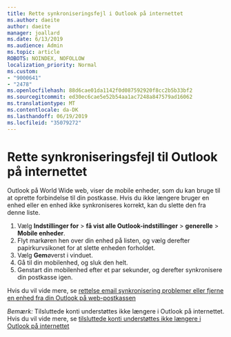 ```yaml
---
title: Rette synkroniseringsfejl i Outlook på internettet
ms.author: daeite
author: daeite
manager: joallard
ms.date: 6/13/2019
ms.audience: Admin
ms.topic: article
ROBOTS: NOINDEX, NOFOLLOW
localization_priority: Normal
ms.custom:
- "9000641"
- "2478"
ms.openlocfilehash: 88d6cae01da1142f0d087592920f8cc2b5b33bf2
ms.sourcegitcommit: ed30ec6cae5e52b54aa1ac7248a847579ad16062
ms.translationtype: MT
ms.contentlocale: da-DK
ms.lasthandoff: 06/19/2019
ms.locfileid: "35079272"
---
```

# <a name="fix-outlook-on-the-web-sync-issues"></a>Rette synkroniseringsfejl til Outlook på internettet

Outlook på World Wide web, viser de mobile enheder, som du kan bruge til at oprette forbindelse til din postkasse. Hvis du ikke længere bruger en enhed eller en enhed ikke synkroniseres korrekt, kan du slette den fra denne liste.

1. Vælg **Indstillinger for** > **få vist alle Outlook-indstillinger** > **generelle** > **Mobile enheder**.
1. Flyt markøren hen over din enhed på listen, og vælg derefter papirkurvsikonet for at slette enheden forholdet.
1. Vælg **Gem**øverst i vinduet.
1. Gå til din mobilenhed, og sluk den helt.
1. Genstart din mobilenhed efter et par sekunder, og derefter synkronisere din postkasse igen.

Hvis du vil vide mere, se [rettelse email synkronisering problemer eller fjerne en enhed fra din Outlook på web-postkassen](https://support.office.com/article/775ed31c-05bd-4ee4-b1b3-33fad7b5b992)

*Bemærk:* Tilsluttede konti understøttes ikke længere i Outlook på internettet. Hvis du vil vide mere, se [tilsluttede konti understøttes ikke længere i Outlook på internettet](https://support.office.com/article/5cc526bf-e928-4a99-8b9f-5e089df7d887)